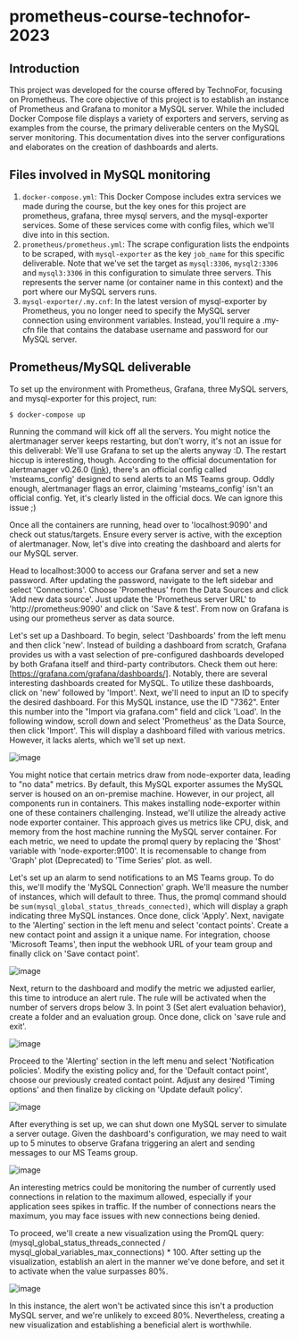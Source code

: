 # prometheus-course-technofor-2023

## Introduction
This project was developed for the course offered by TechnoFor, focusing on Prometheus. The core objective of this project is to establish an instance of Prometheus and Grafana to monitor a MySQL server. While the included Docker Compose file displays a variety of exporters and servers, serving as examples from the course, the primary deliverable centers on the MySQL server monitoring. This documentation dives into the server configurations and elaborates on the creation of dashboards and alerts.

## Files involved in MySQL monitoring
1. `docker-compose.yml`: This Docker Compose includes extra services we made during the course, but the key ones for this project are prometheus, grafana, three mysql servers, and the mysql-exporter services. Some of these services come with config files, which we'll dive into in this section.
2. `prometheus/prometheus.yml`: The scrape configuration lists the endpoints to be scraped, with `mysql-exporter` as the key `job_name` for this specific deliverable. Note that we've set the target as `mysql:3306`, `mysql2:3306` and `mysql3:3306` in this configuration to simulate three servers. This represents the server name (or container name in this context) and the port where our MySQL servers runs.
3. `mysql-exporter/.my.cnf`: In the latest version of mysql-exporter by Prometheus, you no longer need to specify the MySQL server connection using environment variables. Instead, you'll require a .my-cfn file that contains the database username and password for our MySQL server.

## Prometheus/MySQL deliverable
To set up the environment with Prometheus, Grafana, three MySQL servers, and mysql-exporter for this project, run:
````
$ docker-compose up
````
Running the command will kick off all the servers. You might notice the alertmanager server keeps restarting, but don't worry, it's not an issue for this deliverabl: We'll use Grafana to set up the alerts anyway :D. The restart hiccup is interesting, though. According to the official documentation for alertmanager v0.26.0 ([link](https://prometheus.io/docs/alerting/latest/configuration/#msteams_config:~:text=%3Ctmpl_string%3E%2C%20...%20%7D%20%5D-,%3Cmsteams_config%3E,-Microsoft%20Teams%20notifications)), there's an official config called 'msteams_config' designed to send alerts to an MS Teams group. Oddly enough, alertmanager flags an error, claiming 'msteams_config' isn't an official config. Yet, it's clearly listed in the official docs. We can ignore this issue ;)

Once all the containers are running, head over to 'localhost:9090' and check out status/targets. Ensure every server is active, with the exception of alertmanager. Now, let's dive into creating the dashboard and alerts for our MySQL server.

Head to localhost:3000 to access our Grafana server and set a new password. After updating the password, navigate to the left sidebar and select 'Connections'. Choose 'Prometheus' from the Data Sources and click 'Add new data source'. Just update the 'Prometheus server URL' to 'http://prometheus:9090' and click on 'Save & test'. From now on Grafana is using our prometheus server as data source.


Let's set up a Dashboard. To begin, select 'Dashboards' from the left menu and then click 'new'. Instead of building a dashboard from scratch, Grafana provides us with a vast selection of pre-configured dashboards developed by both Grafana itself and third-party contributors. Check them out here: [https://grafana.com/grafana/dashboards/]. Notably, there are several interesting dashboards created for MySQL. To utilize these dashboards, click on 'new' followed by 'Import'. Next, we'll need to input an ID to specify the desired dashboard. For this MySQL instance, use the ID "7362". Enter this number into the "Import via grafana.com" field and click 'Load'. In the following window, scroll down and select 'Prometheus' as the Data Source, then click 'Import'. This will display a dashboard filled with various metrics. However, it lacks alerts, which we'll set up next.

![image](https://github.com/YLalangui/prometheus-course-technofor-2023/assets/24701538/80c9f0ad-f7f3-484b-8157-c86aef93b046)


You might notice that certain metrics draw from node-exporter data, leading to "no data" metrics. By default, this MySQL exporter assumes the MySQL server is housed on an on-premise machine. However, in our project, all components run in containers. This makes installing node-exporter within one of these containers challenging. Instead, we'll utilize the already active node exporter container. This approach gives us metrics like CPU, disk, and memory from the host machine running the MySQL server container. For each metric, we need to update the promql query by replacing the '$host' variable with 'node-exporter:9100'. It is recomensable to change from 'Graph' plot (Deprecated) to 'Time Series' plot. as well. 

Let's set up an alarm to send notifications to an MS Teams group. To do this, we'll modify the 'MySQL Connection' graph. We'll measure the number of instances, which will default to three. Thus, the promql command should be `sum(mysql_global_status_threads_connected)`, which will display a graph indicating three MySQL instances. Once done, click 'Apply'. Next, navigate to the 'Alerting' section in the left menu and select 'contact points'. Create a new contact point and assign it a unique name. For integration, choose 'Microsoft Teams', then input the webhook URL of your team group and finally click on 'Save contact point'.

![image](https://github.com/YLalangui/prometheus-course-technofor-2023/assets/24701538/035b058c-1928-44a0-836c-5ab4c334356f)

Next, return to the dashboard and modify the metric we adjusted earlier, this time to introduce an alert rule. The rule will be activated when the number of servers drops below 3. In point 3 (Set alert evaluation behavior), create a folder and an evaluation group. Once done, click on 'save rule and exit'.

![image](https://github.com/YLalangui/prometheus-course-technofor-2023/assets/24701538/9177b673-9242-41e7-8d70-71640f538a64)

Proceed to the 'Alerting' section in the left menu and select 'Notification policies'. Modify the existing policy and, for the 'Default contact point', choose our previously created contact point. Adjust any desired 'Timing options' and then finalize by clicking on 'Update default policy'.


![image](https://github.com/YLalangui/prometheus-course-technofor-2023/assets/24701538/571ceee0-5c79-41d1-a091-e836f290304a)

After everything is set up, we can shut down one MySQL server to simulate a server outage. Given the dashboard's configuration, we may need to wait up to 5 minutes to observe Grafana triggering an alert and sending messages to our MS Teams group.

![image](https://github.com/YLalangui/prometheus-course-technofor-2023/assets/24701538/81a29fac-2292-4644-950d-da25dd3b958c)

An interesting metrics could be monitoring the number of currently used connections in relation to the maximum allowed, especially if your application sees spikes in traffic. If the number of connections nears the maximum, you may face issues with new connections being denied.

To proceed, we'll create a new visualization using the PromQL query: (mysql_global_status_threads_connected / mysql_global_variables_max_connections) * 100. After setting up the visualization, establish an alert in the manner we've done before, and set it to activate when the value surpasses 80%.

![image](https://github.com/YLalangui/prometheus-course-technofor-2023/assets/24701538/db74723e-64d9-4c90-bbbc-3705b6701f88)

In this instance, the alert won't be activated since this isn't a production MySQL server, and we're unlikely to exceed 80%. Nevertheless, creating a new visualization and establishing a beneficial alert is worthwhile.

